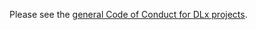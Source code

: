 Please see the [general Code of Conduct for DLx projects](https://github.com/digitallinguistics/digitallinguistics.github.io/blob/master/CODE_OF_CONDUCT.md).
